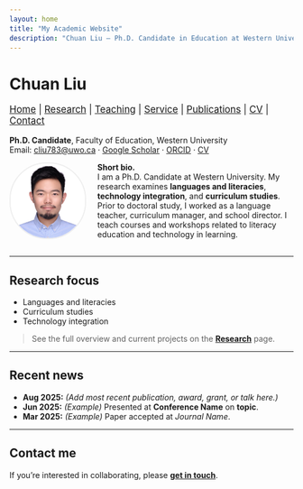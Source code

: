 ```yaml
---
layout: home
title: "My Academic Website"
description: "Chuan Liu — Ph.D. Candidate in Education at Western University. Research in languages and literacies, curriculum studies, and technology integration."
---
```


# Chuan Liu

<!-- Navigation menu -->
<nav style="margin: 1rem 0; font-size: 1.05rem;">
  <a href="index.html">Home</a> |
  <a href="research.html">Research</a> |
  <a href="teaching.html">Teaching</a> |
  <a href="service.html">Service</a> |
  <a href="publications.html">Publications</a> |
  <a href="cv.html">CV</a> |
  <a href="contact.html">Contact</a>
</nav>

**Ph.D. Candidate**, Faculty of Education, Western University  
Email: [cliu783@uwo.ca](mailto:cliu783@uwo.ca) · [Google Scholar](#) · [ORCID](#) · [CV](cv.html)

<img src="your-photo.JPG" alt="Portrait of Chuan Liu" style="float:left; margin:0 1.25rem 1rem 0; width:132px; border-radius:66px; border:2px solid #eee;" />

**Short bio.**  
I am a Ph.D. Candidate at Western University. My research examines **languages and literacies**, **technology integration**, and **curriculum studies**. Prior to doctoral study, I worked as a language teacher, curriculum manager, and school director. I teach courses and workshops related to literacy education and technology in learning.

<div style="clear:both"></div>

---

## Research focus

- Languages and literacies  
- Curriculum studies  
- Technology integration  

> See the full overview and current projects on the **[Research](research.html)** page.

---

## Recent news

- **Aug 2025:** _(Add most recent publication, award, grant, or talk here.)_  
- **Jun 2025:** _(Example)_ Presented at **Conference Name** on **topic**.  
- **Mar 2025:** _(Example)_ Paper accepted at *Journal Name*.

---

## Contact me

If you’re interested in collaborating, please **[get in touch](contact.html)**.
